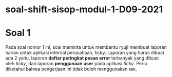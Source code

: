 # soal-shift-sisop-modul-1-D09-2021

# Soal 1
Pada soal nomor 1 ini, soal meminta untuk membantu ryuji membuat laporan harian untuk aplikasi internal perusahaan, *ticky*.
Laporan yang harus dibuat ada 2 yaitu, laporan **daftar peringkat pesan error** terbanyak yang dibuat oleh *ticky*, dan 
laporan **penggunaan user** pada aplikasi *ticky*. Perlu diketahui bahwa pengerjaan ini tidak boleh menggunakan `AWK`.
